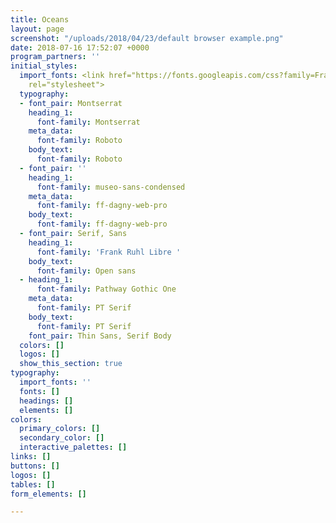 ```yaml
---
title: Oceans
layout: page
screenshot: "/uploads/2018/04/23/default browser example.png"
date: 2018-07-16 17:52:07 +0000
program_partners: ''
initial_styles:
  import_fonts: <link href="https://fonts.googleapis.com/css?family=Frank+Ruhl+Libre|Montserrat:400,500|Open+Sans|Oswald|PT+Serif"
    rel="stylesheet">
  typography:
  - font_pair: Montserrat
    heading_1:
      font-family: Montserrat
    meta_data:
      font-family: Roboto
    body_text:
      font-family: Roboto
  - font_pair: ''
    heading_1:
      font-family: museo-sans-condensed
    meta_data:
      font-family: ff-dagny-web-pro
    body_text:
      font-family: ff-dagny-web-pro
  - font_pair: Serif, Sans
    heading_1:
      font-family: 'Frank Ruhl Libre '
    body_text:
      font-family: Open sans
  - heading_1:
      font-family: Pathway Gothic One
    meta_data:
      font-family: PT Serif
    body_text:
      font-family: PT Serif
    font_pair: Thin Sans, Serif Body
  colors: []
  logos: []
  show_this_section: true
typography:
  import_fonts: ''
  fonts: []
  headings: []
  elements: []
colors:
  primary_colors: []
  secondary_color: []
  interactive_palettes: []
links: []
buttons: []
logos: []
tables: []
form_elements: []

---
```

